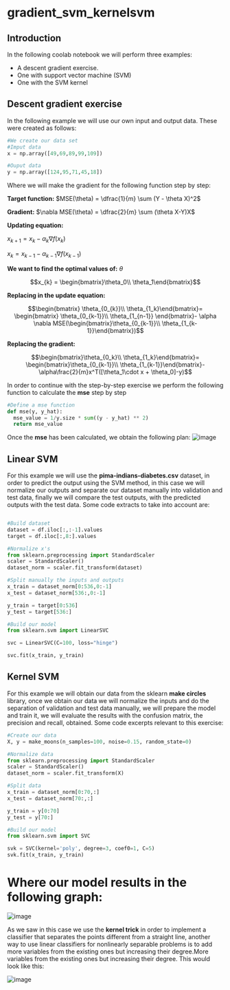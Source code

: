 # gradient_svm_kernelsvm

## Introduction
In the following coolab notebook we will perform three examples:
 *  A descent gradient exercise.
 *  One with support vector machine (SVM)
 *   One with the SVM kernel
 
## Descent gradient exercise
In the following example we will use our own input and output data. These were created as follows:
```python
#We create our data set
#Imput data
x = np.array([49,69,89,99,109])

#Ouput data
y = np.array([124,95,71,45,18])

```
Where we will make the gradient for the following function step by step:

**Target function:** $MSE(\theta) = \dfrac{1}{m} \sum (Y - \theta X)^2$

**Gradient:** $\nabla MSE(\theta) = \dfrac{2}{m} \sum (\theta X-Y)X$

**Updating equation:**

$x_{k+1} = x_k - \alpha_k \nabla f(x_k)$

$x_{k} = x_{k-1} - \alpha_{k-1} \nabla f(x_{k-1})$

**We want to find the optimal values of:** $\theta$

$$x_{k} = \begin{bmatrix}\theta_0\\ \theta_1\end{bmatrix}$$

**Replacing in the update equation:**

$$\begin{bmatrix} \theta_{0_{k}}\\ \theta_{1_k}\end{bmatrix}= \begin{bmatrix} \theta_{0_{k-1}}\\ \theta_{1_{n-1}} \end{bmatrix}- \alpha \nabla MSE(\begin{bmatrix}\theta_{0_{k-1}}\\ \theta_{1_{k-1}}\end{bmatrix})$$


**Replacing the gradient:**

$$\begin{bmatrix}\theta_{0_k}\\ \theta_{1_k}\end{bmatrix}= \begin{bmatrix}\theta_{0_{k-1}}\\ \theta_{1_{k-1}}\end{bmatrix}- \alpha\frac{2}{m}x^T([\theta_1\cdot x + \theta_0]-y)$$

In order to continue with the step-by-step exercise we perform the following function to calculate the **mse** step by step
```python
#Define a mse function
def mse(y, y_hat):
  mse_value = 1/y.size * sum((y - y_hat) ** 2)
  return mse_value
```

Once the **mse** has been calculated, we obtain the following plan:
![image](https://user-images.githubusercontent.com/115313115/209488231-e63ee037-a7ab-49f3-8027-df8b8ba28f13.png)

## Linear SVM

For this example we will use the **pima-indians-diabetes.csv** dataset, in order to predict the output using the SVM method, in this case we will normalize our outputs and separate our dataset manually into validation and test data, finally we will compare the test outputs, with the predicted outputs with the test data. Some code extracts to take into account are:
```python

#Build dataset
dataset = df.iloc[:,:-1].values
target = df.iloc[:,8:].values

#Normalize x's
from sklearn.preprocessing import StandardScaler
scaler = StandardScaler()
dataset_norm = scaler.fit_transform(dataset)

#Split manually the inputs and outputs
x_train = dataset_norm[0:536,0:-1]
x_test = dataset_norm[536:,0:-1]

y_train = target[0:536]
y_test = target[536:]

#Build our model
from sklearn.svm import LinearSVC

svc = LinearSVC(C=100, loss="hinge")

svc.fit(x_train, y_train)
```
## Kernel SVM

For this example we will obtain our data from the sklearn **make circles** library, once we obtain our data we will normalize the inputs and do the separation of validation and test data manually, we will prepare the model and train it, we will evaluate the results with the confusion matrix, the precision and recall, obtained.
Some code excerpts relevant to this exercise:
```python
#Create our data
X, y = make_moons(n_samples=100, noise=0.15, random_state=0)

#Normalize data
from sklearn.preprocessing import StandardScaler
scaler = StandardScaler()
dataset_norm = scaler.fit_transform(X)

#Split data
x_train = dataset_norm[0:70,:]
x_test = dataset_norm[70:,:]

y_train = y[0:70]
y_test = y[70:]

#Build our model
from sklearn.svm import SVC

svk = SVC(kernel='poly', degree=3, coef0=1, C=5)
svk.fit(x_train, y_train)
```
# Where our model results in the following graph:

![image](https://user-images.githubusercontent.com/115313115/209490217-0bc50912-62c9-48cf-b252-2908db08f628.png)

As we saw in this case we use the **kernel trick** in order to implement a classifier that separates the points different from a straight line, another way to use linear classifiers for nonlinearly separable problems is to add more variables from the existing ones but increasing their degree.More variables from the existing ones but increasing their degree. This would look like this:

![image](https://user-images.githubusercontent.com/115313115/209490550-95806d8c-1152-4b85-8205-e3e01e8834b2.png)





